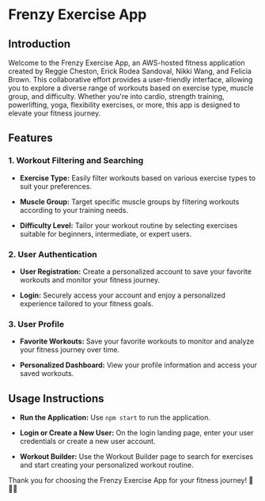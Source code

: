 # Frenzy Exercise App

## Introduction

Welcome to the Frenzy Exercise App, an AWS-hosted fitness application created by Reggie Cheston, Erick Rodea Sandoval, Nikki Wang, and Felicia Brown. This collaborative effort provides a user-friendly interface, allowing you to explore a diverse range of workouts based on exercise type, muscle group, and difficulty. Whether you're into cardio, strength training, powerlifting, yoga, flexibility exercises, or more, this app is designed to elevate your fitness journey.

## Features

### 1. Workout Filtering and Searching

- **Exercise Type:** Easily filter workouts based on various exercise types to suit your preferences.
  
- **Muscle Group:** Target specific muscle groups by filtering workouts according to your training needs.

- **Difficulty Level:** Tailor your workout routine by selecting exercises suitable for beginners, intermediate, or expert users.

### 2. User Authentication

- **User Registration:** Create a personalized account to save your favorite workouts and monitor your fitness journey.

- **Login:** Securely access your account and enjoy a personalized experience tailored to your fitness goals.

### 3. User Profile

- **Favorite Workouts:** Save your favorite workouts to monitor and analyze your fitness journey over time.

- **Personalized Dashboard:** View your profile information and access your saved workouts.

## Usage Instructions

- **Run the Application:**
  Use `npm start` to run the application.

- **Login or Create a New User:**
  On the login landing page, enter your user credentials or create a new user account.

- **Workout Builder:**
  Use the Workout Builder page to search for exercises and start creating your personalized workout routine.

Thank you for choosing the Frenzy Exercise App for your fitness journey! 💪🏋️‍♀️
